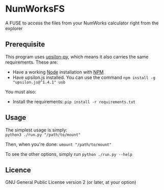 # NumWorksFS
A FUSE to access the files from your NumWorks calculator right from the explorer

## Prerequisite
This program uses [upsilon-py](https://pypi.org/project/upsilon-py/), which means it also carries the same requirements. These are:  
- Have a working [Node](https://nodejs.org/) installation with [NPM](https://www.npmjs.com/)  
- Have upsilon.js installed. You can use the command `npm install -g "upsilon.js@^1.4.1" usb`  

You must also:
- Install the requirements: `pip install -r requirements.txt`

## Usage
The simplest usage is simply:  
`python3 ./run.py "/path/to/mount"`  

Then, when you're done:
`umount "/path/to/mount"`

To see the other options, simply run `python ./run.py --help`


## Licence
GNU General Public License version 2 (or later, at your option)
